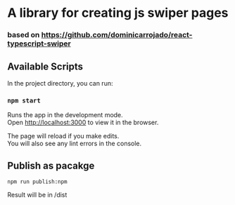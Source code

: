 # A library for creating js swiper pages

### based on https://github.com/dominicarrojado/react-typescript-swiper

## Available Scripts

In the project directory, you can run:

### `npm start`

Runs the app in the development mode.\
Open [http://localhost:3000](http://localhost:3000) to view it in the browser.

The page will reload if you make edits.\
You will also see any lint errors in the console.

## Publish as pacakge

`npm run publish:npm`

Result will be in /dist
